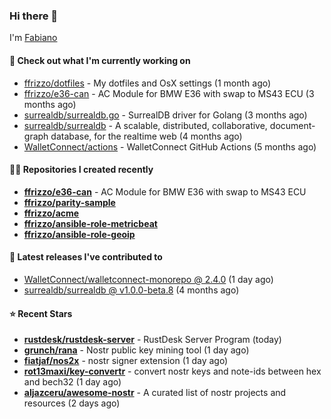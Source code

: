 ### Hi there 👋

I'm [Fabiano](https://ffrizzo.com)

#### 👷 Check out what I'm currently working on


- [ffrizzo/dotfiles](https://github.com/ffrizzo/dotfiles) - My dotfiles and OsX settings (1 month ago)
- [ffrizzo/e36-can](https://github.com/ffrizzo/e36-can) - AC Module for BMW E36 with swap to MS43 ECU (3 months ago)
- [surrealdb/surrealdb.go](https://github.com/surrealdb/surrealdb.go) - SurrealDB driver for Golang (3 months ago)
- [surrealdb/surrealdb](https://github.com/surrealdb/surrealdb) - A scalable, distributed, collaborative, document-graph database, for the realtime web (4 months ago)
- [WalletConnect/actions](https://github.com/WalletConnect/actions) - WalletConnect GitHub Actions (5 months ago)

#### 👨‍💻 Repositories I created recently
- **[ffrizzo/e36-can](https://github.com/ffrizzo/e36-can)** - AC Module for BMW E36 with swap to MS43 ECU
- **[ffrizzo/parity-sample](https://github.com/ffrizzo/parity-sample)**
- **[ffrizzo/acme](https://github.com/ffrizzo/acme)**
- **[ffrizzo/ansible-role-metricbeat](https://github.com/ffrizzo/ansible-role-metricbeat)**
- **[ffrizzo/ansible-role-geoip](https://github.com/ffrizzo/ansible-role-geoip)**

#### 🚀 Latest releases I've contributed to


- [WalletConnect/walletconnect-monorepo @ 2.4.0](https://github.com/WalletConnect/walletconnect-monorepo/releases/tag/2.4.0) (1 day ago)
- [surrealdb/surrealdb @ v1.0.0-beta.8](https://github.com/surrealdb/surrealdb/releases/tag/v1.0.0-beta.8) (4 months ago)

#### ⭐ Recent Stars


- **[rustdesk/rustdesk-server](https://github.com/rustdesk/rustdesk-server)** - RustDesk Server Program (today)
- **[grunch/rana](https://github.com/grunch/rana)** - Nostr public key mining tool (1 day ago)
- **[fiatjaf/nos2x](https://github.com/fiatjaf/nos2x)** - nostr signer extension (1 day ago)
- **[rot13maxi/key-convertr](https://github.com/rot13maxi/key-convertr)** - convert nostr keys and note-ids between hex and bech32 (1 day ago)
- **[aljazceru/awesome-nostr](https://github.com/aljazceru/awesome-nostr)** - A curated list of nostr projects and resources   (2 days ago)
